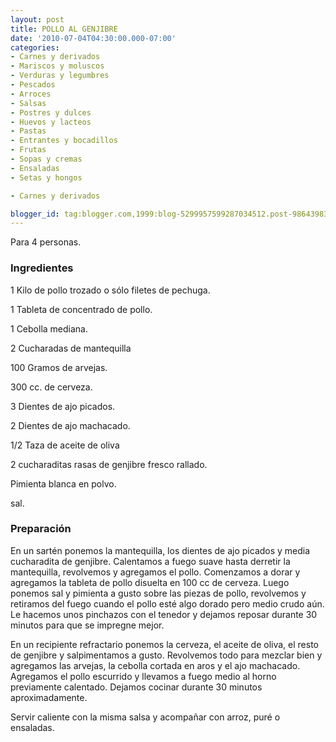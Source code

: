 ```yaml
---
layout: post
title: POLLO AL GENJIBRE
date: '2010-07-04T04:30:00.000-07:00'
categories:
- Carnes y derivados
- Mariscos y moluscos
- Verduras y legumbres
- Pescados
- Arroces
- Salsas
- Postres y dulces
- Huevos y lacteos
- Pastas
- Entrantes y bocadillos
- Frutas
- Sopas y cremas
- Ensaladas
- Setas y hongos

- Carnes y derivados

blogger_id: tag:blogger.com,1999:blog-5299957599287034512.post-986439832083982778
---
```


Para 4 personas.

<h3>Ingredientes</h3>

1 Kilo de pollo trozado o sólo filetes de pechuga.

1 Tableta de concentrado de pollo.

1 Cebolla mediana.

2 Cucharadas de mantequilla

100 Gramos de arvejas.

300 cc. de cerveza.

3 Dientes de ajo picados.

2 Dientes de ajo machacado.

1/2 Taza de aceite de oliva

2 cucharaditas rasas de genjibre fresco rallado.

Pimienta blanca en polvo.

sal.

<h3>Preparación</h3>

En un sartén ponemos la mantequilla, los dientes de ajo picados y media cucharadita de genjibre. Calentamos a fuego suave hasta derretir la mantequilla, revolvemos y agregamos el pollo. Comenzamos a dorar y agregamos la tableta de pollo disuelta en 100 cc de cerveza. Luego ponemos sal y pimienta a gusto sobre las piezas de pollo, revolvemos y retiramos del fuego cuando el pollo esté algo dorado pero medio crudo aún. Le hacemos unos pinchazos con el tenedor y dejamos reposar durante 30 minutos para que se impregne mejor.

En un recipiente refractario ponemos la cerveza, el aceite de oliva, el resto de genjibre y salpimentamos a gusto. Revolvemos todo para mezclar bien y agregamos las arvejas, la cebolla cortada en aros y el ajo machacado. Agregamos el pollo escurrido y llevamos a fuego medio al horno previamente calentado. Dejamos cocinar durante 30 minutos aproximadamente.

Servir caliente con la misma salsa y acompañar con arroz, puré o ensaladas.

